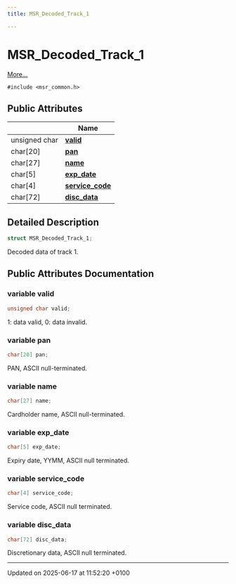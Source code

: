 ```yaml
---
title: MSR_Decoded_Track_1

---
```


# MSR_Decoded_Track_1



 [More...](#detailed-description)


`#include <msr_common.h>`

## Public Attributes

|                | Name           |
| -------------- | -------------- |
| unsigned char | **[valid](struct_m_s_r___decoded___track__1.md#variable-valid)**  |
| char[20] | **[pan](struct_m_s_r___decoded___track__1.md#variable-pan)**  |
| char[27] | **[name](struct_m_s_r___decoded___track__1.md#variable-name)**  |
| char[5] | **[exp_date](struct_m_s_r___decoded___track__1.md#variable-exp-date)**  |
| char[4] | **[service_code](struct_m_s_r___decoded___track__1.md#variable-service-code)**  |
| char[72] | **[disc_data](struct_m_s_r___decoded___track__1.md#variable-disc-data)**  |

## Detailed Description

```cpp
struct MSR_Decoded_Track_1;
```


Decoded data of track 1. 

## Public Attributes Documentation

### variable valid

```cpp
unsigned char valid;
```


1: data valid, 0: data invalid. 


### variable pan

```cpp
char[20] pan;
```


PAN, ASCII null-terminated. 


### variable name

```cpp
char[27] name;
```


Cardholder name, ASCII null-terminated. 


### variable exp_date

```cpp
char[5] exp_date;
```


Expiry date, YYMM, ASCII null terminated. 


### variable service_code

```cpp
char[4] service_code;
```


Service code, ASCII null terminated. 


### variable disc_data

```cpp
char[72] disc_data;
```


Discretionary data, ASCII null terminated. 


-------------------------------

Updated on 2025-06-17 at 11:52:20 +0100